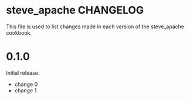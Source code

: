 # steve_apache CHANGELOG

This file is used to list changes made in each version of the steve_apache cookbook.

# 0.1.0

Initial release.

- change 0
- change 1

